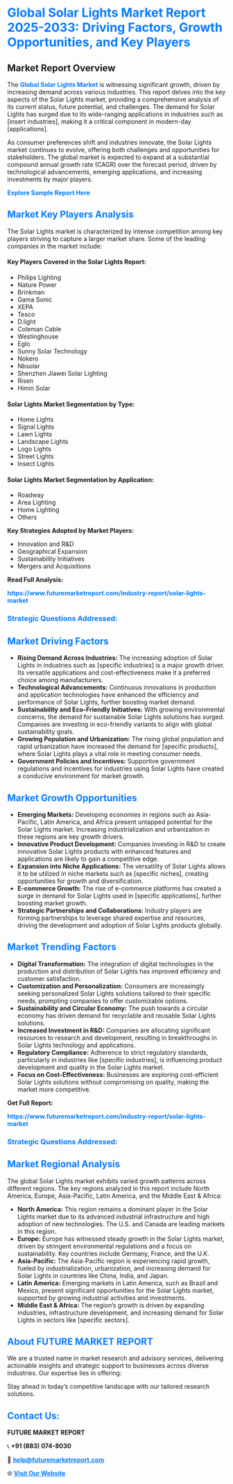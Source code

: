 <h1 style="color: #007BFF;">Global Solar Lights Market Report 2025-2033: Driving Factors, Growth Opportunities, and Key Players</h1>

<section id="overview">
<h2>Market Report Overview</h2>
<p>The <a href="https://www.futuremarketreport.com/industry-report/solar-lights-market" style="color: #007BFF; text-decoration: none;"><strong>Global Solar Lights Market</strong></a> is witnessing significant growth, driven by increasing demand across various industries. This report delves into the key aspects of the Solar Lights market, providing a comprehensive analysis of its current status, future potential, and challenges. The demand for Solar Lights has surged due to its wide-ranging applications in industries such as [insert industries], making it a critical component in modern-day [applications].</p>
<p>As consumer preferences shift and industries innovate, the Solar Lights market continues to evolve, offering both challenges and opportunities for stakeholders. The global market is expected to expand at a substantial compound annual growth rate (CAGR) over the forecast period, driven by technological advancements, emerging applications, and increasing investments by major players.</p>
</section>

<section id="overview">
<p><a href="https://www.futuremarketreport.com/request-sample/reportId=82191" style="color: #007BFF; text-decoration: none;"><strong>Explore Sample Report Here</strong></a></p>
</section>

<section id="key-players">
<h2 style="color: #007BFF;">Market Key Players Analysis</h2>
<p>The Solar Lights market is characterized by intense competition among key players striving to capture a larger market share. Some of the leading companies in the market include:</p>
<h4>Key Players Covered in the Solar Lights Report:</h4>
<ul><li>Philips Lighting</li><li>Nature Power</li><li>Brinkman</li><li>Gama Sonic</li><li>XEPA</li><li>Tesco</li><li>D.light</li><li>Coleman Cable</li><li>Westinghouse</li><li>Eglo</li><li>Sunny Solar Technology</li><li>Nokero</li><li>Nbsolar</li><li>Shenzhen Jiawei Solar Lighting</li><li>Risen</li><li>Himin Solar</li></ul>
<h4>Solar Lights Market Segmentation by Type:</h4>
<ul><li>Home Lights</li><li>Signal Lights</li><li>Lawn Lights</li><li>Landscape Lights</li><li>Logo Lights</li><li>Street Lights</li><li>Insect Lights</li></ul>

<h4>Solar Lights Market Segmentation by Application:</h4>
<ul><li>Roadway</li><li>Area Lighting</li><li>Home Lighting</li><li>Others</li></ul>
<p><strong>Key Strategies Adopted by Market Players:</strong></p>
<ul>
<li>Innovation and R&D</li>
<li>Geographical Expansion</li>
<li>Sustainability Initiatives</li>
<li>Mergers and Acquisitions</li>
</ul>
</section>

<section>
<p><strong>Read Full Analysis: </strong></p><a href="https://www.futuremarketreport.com/industry-report/solar-lights-market" style="color: #007BFF; text-decoration: none;"><strong>https://www.futuremarketreport.com/industry-report/solar-lights-market</strong></a>
<h3 style="color: #007BFF;">Strategic Questions Addressed:</h3>
</section>

<section id="driving-factors">
<h2 style="color: #007BFF;">Market Driving Factors</h2>
<ul>
<li><strong>Rising Demand Across Industries:</strong> The increasing adoption of Solar Lights in industries such as [specific industries] is a major growth driver. Its versatile applications and cost-effectiveness make it a preferred choice among manufacturers.</li>
<li><strong>Technological Advancements:</strong> Continuous innovations in production and application technologies have enhanced the efficiency and performance of Solar Lights, further boosting market demand.</li>
<li><strong>Sustainability and Eco-Friendly Initiatives:</strong> With growing environmental concerns, the demand for sustainable Solar Lights solutions has surged. Companies are investing in eco-friendly variants to align with global sustainability goals.</li>
<li><strong>Growing Population and Urbanization:</strong> The rising global population and rapid urbanization have increased the demand for [specific products], where Solar Lights plays a vital role in meeting consumer needs.</li>
<li><strong>Government Policies and Incentives:</strong> Supportive government regulations and incentives for industries using Solar Lights have created a conducive environment for market growth.</li>
</ul>
</section>

<section id="growth-opportunities">
<h2 style="color: #007BFF;">Market Growth Opportunities</h2>
<ul>
<li><strong>Emerging Markets:</strong> Developing economies in regions such as Asia-Pacific, Latin America, and Africa present untapped potential for the Solar Lights market. Increasing industrialization and urbanization in these regions are key growth drivers.</li>
<li><strong>Innovative Product Development:</strong> Companies investing in R&D to create innovative Solar Lights products with enhanced features and applications are likely to gain a competitive edge.</li>
<li><strong>Expansion into Niche Applications:</strong> The versatility of Solar Lights allows it to be utilized in niche markets such as [specific niches], creating opportunities for growth and diversification.</li>
<li><strong>E-commerce Growth:</strong> The rise of e-commerce platforms has created a surge in demand for Solar Lights used in [specific applications], further boosting market growth.</li>
<li><strong>Strategic Partnerships and Collaborations:</strong> Industry players are forming partnerships to leverage shared expertise and resources, driving the development and adoption of Solar Lights products globally.</li>
</ul>
</section>

<section id="trending-factors">
<h2 style="color: #007BFF;">Market Trending Factors</h2>
<ul>
<li><strong>Digital Transformation:</strong> The integration of digital technologies in the production and distribution of Solar Lights has improved efficiency and customer satisfaction.</li>
<li><strong>Customization and Personalization:</strong> Consumers are increasingly seeking personalized Solar Lights solutions tailored to their specific needs, prompting companies to offer customizable options.</li>
<li><strong>Sustainability and Circular Economy:</strong> The push towards a circular economy has driven demand for recyclable and reusable Solar Lights solutions.</li>
<li><strong>Increased Investment in R&D:</strong> Companies are allocating significant resources to research and development, resulting in breakthroughs in Solar Lights technology and applications.</li>
<li><strong>Regulatory Compliance:</strong> Adherence to strict regulatory standards, particularly in industries like [specific industries], is influencing product development and quality in the Solar Lights market.</li>
<li><strong>Focus on Cost-Effectiveness:</strong> Businesses are exploring cost-efficient Solar Lights solutions without compromising on quality, making the market more competitive.</li>
</ul>
</section>

<section>
<p><strong>Get Full Report: </strong></p><a href="https://www.futuremarketreport.com/industry-report/solar-lights-market" style="color: #007BFF; text-decoration: none;"><strong>https://www.futuremarketreport.com/industry-report/solar-lights-market</strong></a>
<h3 style="color: #007BFF;">Strategic Questions Addressed:</h3>
</section>


<section id="regional-analysis">
<h2 style="color: #007BFF;">Market Regional Analysis</h2>
<p>The global Solar Lights market exhibits varied growth patterns across different regions. The key regions analyzed in this report include North America, Europe, Asia-Pacific, Latin America, and the Middle East & Africa:</p>
<ul>
<li><strong>North America:</strong> This region remains a dominant player in the Solar Lights market due to its advanced industrial infrastructure and high adoption of new technologies. The U.S. and Canada are leading markets in this region.</li>
<li><strong>Europe:</strong> Europe has witnessed steady growth in the Solar Lights market, driven by stringent environmental regulations and a focus on sustainability. Key countries include Germany, France, and the U.K.</li>
<li><strong>Asia-Pacific:</strong> The Asia-Pacific region is experiencing rapid growth, fueled by industrialization, urbanization, and increasing demand for Solar Lights in countries like China, India, and Japan.</li>
<li><strong>Latin America:</strong> Emerging markets in Latin America, such as Brazil and Mexico, present significant opportunities for the Solar Lights market, supported by growing industrial activities and investments.</li>
<li><strong>Middle East & Africa:</strong> The region’s growth is driven by expanding industries, infrastructure development, and increasing demand for Solar Lights in sectors like [specific sectors].</li>
</ul>
</section>

<footer>
<h2 style="color: #007BFF;">About FUTURE MARKET REPORT</h2>
<p>We are a trusted name in market research and advisory services, delivering actionable insights and strategic support to businesses across diverse industries. Our expertise lies in offering:</p>

<p>Stay ahead in today’s competitive landscape with our tailored research solutions.</p>

<h2 style="color: #007BFF;">Contact Us:</h2>
<p><strong>FUTURE MARKET REPORT</strong></p>
<p>📞 <strong>+91 (883) 074-8030</strong></p>
<p>📧 <strong><a href="mailto:help@futuremarketreport.com" style="color: #007BFF;">help@futuremarketreport.com</a></strong></p>
<p>🌐 <strong><a href="https://www.futuremarketreport.com/" style="color: #007BFF;">Visit Our Website</a></strong></p>
</footer>